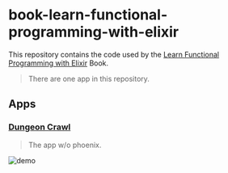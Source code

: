 # book-learn-functional-programming-with-elixir

This repository contains the code used by the [Learn Functional Programming with Elixir](https://pragprog.com/titles/cdc-elixir/learn-functional-programming-with-elixir/) Book.

> There are one app in this repository.

## Apps

### [Dungeon Crawl](dungeon_crawl/README.md)

> The app w/o phoenix.

![demo](https://user-images.githubusercontent.com/456260/219872286-c8d97496-4624-4028-af8b-81f0b554b755.gif)

